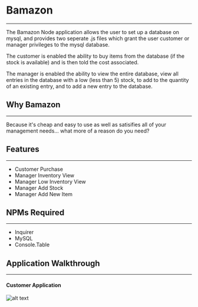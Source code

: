 # Bamazon
***

The Bamazon Node application allows the user to set up a database on mysql, and provides two seperate .js files which grant the user customer or manager privileges to the mysql database. 

The customer is enabled the ability to buy items from the database (if the stock is available) and is then told the cost associated. 

The manager is enabled the ability to view the entire database, view all entries in the database with a low (less than 5) stock, to add to the quantity of an existing entry, and to add a new entry to the database. 


## Why Bamazon
***

Because it's cheap and easy to use as well as satisifies all of your management needs... what more of a reason do you need? 


## Features
***

* Customer Purchase
* Manager Inventory View
* Manager Low Inventory View
* Manager Add Stock 
* Manager Add New Item


## NPMs Required
***

* Inquirer
* MySQL
* Console.Table


## Application Walkthrough
***

#### Customer Application

![alt text](http://url/)